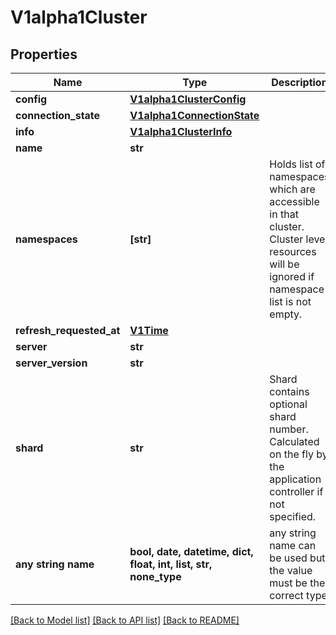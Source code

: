 # V1alpha1Cluster


## Properties
Name | Type | Description | Notes
------------ | ------------- | ------------- | -------------
**config** | [**V1alpha1ClusterConfig**](V1alpha1ClusterConfig.md) |  | [optional] 
**connection_state** | [**V1alpha1ConnectionState**](V1alpha1ConnectionState.md) |  | [optional] 
**info** | [**V1alpha1ClusterInfo**](V1alpha1ClusterInfo.md) |  | [optional] 
**name** | **str** |  | [optional] 
**namespaces** | **[str]** | Holds list of namespaces which are accessible in that cluster. Cluster level resources will be ignored if namespace list is not empty. | [optional] 
**refresh_requested_at** | [**V1Time**](V1Time.md) |  | [optional] 
**server** | **str** |  | [optional] 
**server_version** | **str** |  | [optional] 
**shard** | **str** | Shard contains optional shard number. Calculated on the fly by the application controller if not specified. | [optional] 
**any string name** | **bool, date, datetime, dict, float, int, list, str, none_type** | any string name can be used but the value must be the correct type | [optional]

[[Back to Model list]](../README.md#documentation-for-models) [[Back to API list]](../README.md#documentation-for-api-endpoints) [[Back to README]](../README.md)


